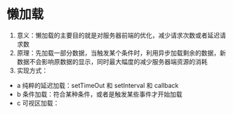 # 懒加载

1. 意义：懒加载的主要目的就是对服务器前端的优化，减少请求次数或者延迟请求数
2. 原理：先加载一部分数据，当触发某个条件时，利用异步加载剩余的数据，新数据不会影响原数据的显示，同时最大幅度的减少服务器端资源的消耗
3. 实现方式：
  - a 纯粹的延迟加载：setTimeOut 和 setInterval 和 callback
  - b 条件加载：符合某种条件，或者是触发某些事件才开始加载
  - c 可视区加载：